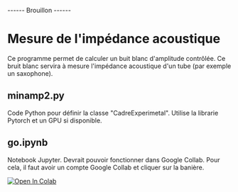 
   ------ Brouillon ------

# Mesure de l'impédance acoustique

Ce programme permet de calculer un buit blanc d'amplitude contrôlée. Ce bruit blanc servira à mesure l'impédance acoustique d'un tube (par exemple un saxophone).


## minamp2.py
Code Python pour définir la classe "CadreExperimetal". Utilise la librarie Pytorch et un GPU si disponible.

## go.ipynb
Notebook Jupyter. Devrait pouvoir fonctionner dans Google Collab. Pour cela, il faut avoir un compte Google Collab et cliquer sur la banière.

[![Open In Colab](https://colab.research.google.com/assets/colab-badge.svg)](https://colab.research.google.com/github/caush/MinAmp/blob/master/go.ipynb)
